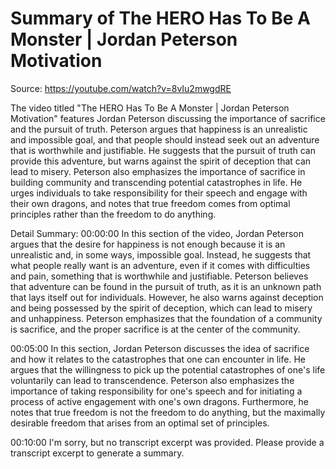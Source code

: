 # Summary of The HERO Has To Be A Monster | Jordan Peterson Motivation

Source: https://youtube.com/watch?v=8vIu2mwgdRE

The video titled "The HERO Has To Be A Monster | Jordan Peterson Motivation" features Jordan Peterson discussing the importance of sacrifice and the pursuit of truth. Peterson argues that happiness is an unrealistic and impossible goal, and that people should instead seek out an adventure that is worthwhile and justifiable. He suggests that the pursuit of truth can provide this adventure, but warns against the spirit of deception that can lead to misery. Peterson also emphasizes the importance of sacrifice in building community and transcending potential catastrophes in life. He urges individuals to take responsibility for their speech and engage with their own dragons, and notes that true freedom comes from optimal principles rather than the freedom to do anything.

Detail Summary: 
00:00:00
In this section of the video, Jordan Peterson argues that the desire for happiness is not enough because it is an unrealistic and, in some ways, impossible goal. Instead, he suggests that what people really want is an adventure, even if it comes with difficulties and pain, something that is worthwhile and justifiable. Peterson believes that adventure can be found in the pursuit of truth, as it is an unknown path that lays itself out for individuals. However, he also warns against deception and being possessed by the spirit of deception, which can lead to misery and unhappiness. Peterson emphasizes that the foundation of a community is sacrifice, and the proper sacrifice is at the center of the community.

00:05:00
In this section, Jordan Peterson discusses the idea of sacrifice and how it relates to the catastrophes that one can encounter in life. He argues that the willingness to pick up the potential catastrophes of one's life voluntarily can lead to transcendence. Peterson also emphasizes the importance of taking responsibility for one's speech and for initiating a process of active engagement with one's own dragons. Furthermore, he notes that true freedom is not the freedom to do anything, but the maximally desirable freedom that arises from an optimal set of principles.

00:10:00
I'm sorry, but no transcript excerpt was provided. Please provide a transcript excerpt to generate a summary.

